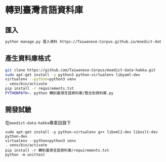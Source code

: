 # 轉到臺灣言語資料庫

## 匯入
```bash
python manage.py 匯入資料 https://Taiwanese-Corpus.github.io/moedict-data-hakka/臺灣客家語常用詞辭典網路版語料.yaml
```

## 產生資料庫格式
```bash
git clone https://github.com/Taiwanese-Corpus/moedict-data-hakka.git
sudo apt-get install -y python3 python-virtualenv libyaml-dev
virtualenv --python=python3 venv
. venv/bin/activate
pip install -r requirements.txt
PYTHONPATH=. python 轉到臺灣言語資料庫/整合到資料庫.py
```

## 開發試驗
在`moedict-data-hakka`專案目錄下
```
sudo apt-get install -y python-virtualenv g++ libxml2-dev libxslt-dev python-dev
virtualenv --python=python3 venv
. venv/bin/activate
pip install -r 轉到臺灣言語資料庫/requirements.txt
python -m unittest 
```
